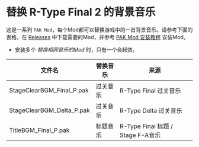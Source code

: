 # 替换 R-Type Final 2 的背景音乐

这是一系列 `PAK Mod`，每个Mod都可以替换游戏中的一首背景音乐。请参考下面的表格，在 [Releases](https://github.com/BLACKujira/RTypeFinal2MusicMod/releases/tag/250130) 中下载需要的Mod，并参考 [PAK Mod 安装教程](https://github.com/BLACKujira/RTF2ModdingGuide/blob/master/Chapter1_TheBasics/zhs/安装PAKMod.md) 安装Mod。

- 安装多个 *替换相同音乐的Mod* 时，只有一个会起效。

| 文件名 | 替换音乐 | 来源 |
| ----- | ----- | ----- |
| StageClearBGM_Final_P.pak | 过关音乐 | R-Type Final 过关音乐 |
| StageClearBGM_Delta_P.pak | 过关音乐 | R-Type Delta 过关音乐 |
| TitleBGM_Final_P.pak | 标题音乐 | R-Type Final 标题 / Stage F-A音乐 |
